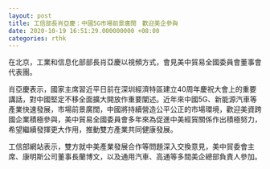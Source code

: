 ```yaml
---
layout: post
title: 工信部長肖亞慶：中國5G市場前景廣闊　歡迎美企參與
date: 2020-10-19 16:51:29.000000000 +08:00
categories: rthk
---
```


在北京，工業和信息化部部長肖亞慶以視頻方式，會見美中貿易全國委員會董事會代表團。

肖亞慶表示，國家主席習近平日前在深圳經濟特區建立40周年慶祝大會上的重要講話，對中國堅定不移全面擴大開放作重要闡述。近年來中國5G、新能源汽車等產業快速發展，市場前景廣闊，中國將持續營造公平公正的市場環境，歡迎美資跨國企業積極參與，美中貿易全國委員會多年來為促進中美經貿關係作出積極努力，希望繼續發揮更大作用，推動雙方產業共同健康發展。

工信部網站表示，雙方就中美產業發展合作等問題深入交換意見，美中貿委會主席、康明斯公司董事長蘭博文，以及通用汽車、高通等多間美企總部負責人參加。
